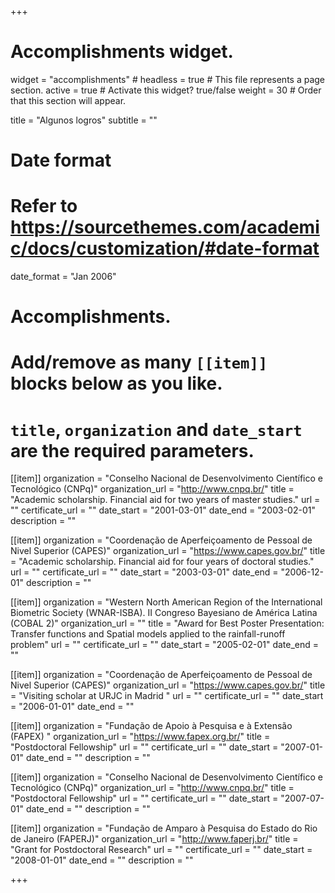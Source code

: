 +++
# Accomplishments widget.
widget = "accomplishments"  #
headless = true  # This file represents a page section.
active = true  # Activate this widget? true/false
weight = 30  # Order that this section will appear.

title = "Algunos logros"
subtitle = ""

# Date format
#   Refer to https://sourcethemes.com/academic/docs/customization/#date-format
date_format = "Jan 2006"

# Accomplishments.
#   Add/remove as many `[[item]]` blocks below as you like.
#   `title`, `organization` and `date_start` are the required parameters.


[[item]]
  organization = "Conselho Nacional de Desenvolvimento Científico e Tecnológico (CNPq)"
  organization_url = "http://www.cnpq.br/"
  title = "Academic scholarship. Financial aid for two years of master studies."
  url = ""
  certificate_url = ""
  date_start = "2001-03-01"
  date_end = "2003-02-01"
  description = ""
  
[[item]]
  organization = "Coordenação de Aperfeiçoamento de Pessoal de Nivel Superior (CAPES)"
  organization_url = "https://www.capes.gov.br/"
  title = "Academic scholarship. Financial aid for four years of doctoral studies."
  url = ""
  certificate_url = ""
  date_start = "2003-03-01"
  date_end = "2006-12-01" 
  description = ""

[[item]]
  organization = "Western North American Region of the International Biometric Society (WNAR-ISBA). II Congreso Bayesiano de América Latina (COBAL 2)"
  organization_url = ""
  title = "Award for Best Poster Presentation: Transfer functions and Spatial models applied to the rainfall-runoff problem"
  url = ""
  certificate_url = ""
  date_start = "2005-02-01"
  date_end = ""


[[item]]
  organization = "Coordenação de Aperfeiçoamento de Pessoal de Nivel Superior (CAPES)"
  organization_url = "https://www.capes.gov.br/"
  title = "Visiting scholar at URJC in Madrid "
  url = ""
  certificate_url = ""
  date_start = "2006-01-01"
  date_end = ""

  
  
[[item]]
  organization = "Fundação de Apoio à Pesquisa e à Extensão (FAPEX) "
  organization_url = "https://www.fapex.org.br/"
  title = "Postdoctoral Fellowship"
  url = ""
  certificate_url = ""
  date_start = "2007-01-01"
  date_end = ""
  description = ""

  
[[item]]
  organization = "Conselho Nacional de Desenvolvimento Científico e Tecnológico (CNPq)"
  organization_url = "http://www.cnpq.br/"
  title = "Postdoctoral Fellowship"
  url = ""
  certificate_url = ""
  date_start = "2007-07-01"
  date_end = ""
  description = ""

  
[[item]]
  organization = "Fundação de Amparo à Pesquisa do Estado do Rio de Janeiro (FAPERJ)"
  organization_url = "http://www.faperj.br/"
  title = "Grant for Postdoctoral Research"
  url = ""
  certificate_url = ""
  date_start = "2008-01-01"
  date_end = ""
  description = ""  
 

  
+++
